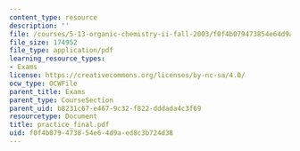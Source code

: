 ```yaml
---
content_type: resource
description: ''
file: /courses/5-13-organic-chemistry-ii-fall-2003/f0f4b079473854e64d9aed8c3b724d38_practice_final.pdf
file_size: 174952
file_type: application/pdf
learning_resource_types:
- Exams
license: https://creativecommons.org/licenses/by-nc-sa/4.0/
ocw_type: OCWFile
parent_title: Exams
parent_type: CourseSection
parent_uid: b8231c67-e467-9c32-f822-dddada4c3f69
resourcetype: Document
title: practice_final.pdf
uid: f0f4b079-4738-54e6-4d9a-ed8c3b724d38
---
```

